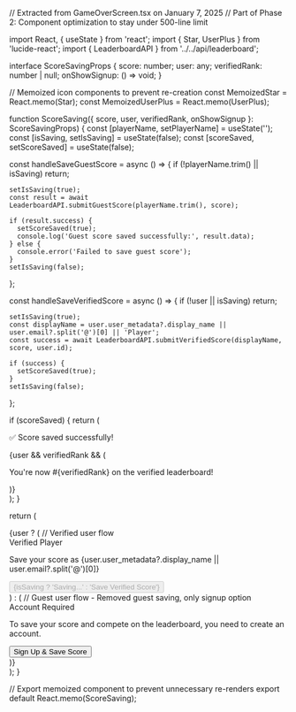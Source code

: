 // Extracted from GameOverScreen.tsx on January 7, 2025
// Part of Phase 2: Component optimization to stay under 500-line limit

import React, { useState } from 'react';
import { Star, UserPlus } from 'lucide-react';
import { LeaderboardAPI } from '../../api/leaderboard';

interface ScoreSavingProps {
  score: number;
  user: any;
  verifiedRank: number | null;
  onShowSignup: () => void;
}

// Memoized icon components to prevent re-creation
const MemoizedStar = React.memo(Star);
const MemoizedUserPlus = React.memo(UserPlus);

function ScoreSaving({ score, user, verifiedRank, onShowSignup }: ScoreSavingProps) {
  const [playerName, setPlayerName] = useState('');
  const [isSaving, setIsSaving] = useState(false);
  const [scoreSaved, setScoreSaved] = useState(false);

  const handleSaveGuestScore = async () => {
    if (!playerName.trim() || isSaving) return;
    
    setIsSaving(true);
    const result = await LeaderboardAPI.submitGuestScore(playerName.trim(), score);
    
    if (result.success) {
      setScoreSaved(true);
      console.log('Guest score saved successfully:', result.data);
    } else {
      console.error('Failed to save guest score');
    }
    setIsSaving(false);
  };

  const handleSaveVerifiedScore = async () => {
    if (!user || isSaving) return;
    
    setIsSaving(true);
    const displayName = user.user_metadata?.display_name || user.email?.split('@')[0] || 'Player';
    const success = await LeaderboardAPI.submitVerifiedScore(displayName, score, user.id);
    
    if (success) {
      setScoreSaved(true);
    }
    setIsSaving(false);
  };

  if (scoreSaved) {
    return (
      <div className="bg-green-900/30 border border-green-500/50 rounded-lg p-4 mb-4">
        <p className="text-green-300 text-center font-semibold">
          ✅ Score saved successfully!
        </p>
        {user && verifiedRank && (
          <p className="text-green-200 text-center text-sm mt-2">
            You're now #{verifiedRank} on the verified leaderboard!
          </p>
        )}
      </div>
    );
  }

  return (
    <div className="space-y-4">
      {user ? (
        // Verified user flow
        <div className="bg-cyan-900/30 border border-cyan-500/50 rounded-lg p-4">
          <div className="flex items-center gap-2 mb-3">
            <MemoizedStar className="w-5 h-5 text-cyan-400" />
            <span className="text-cyan-300 font-semibold">Verified Player</span>
          </div>
          <p className="text-sm text-cyan-200 mb-3">
            Save your score as {user.user_metadata?.display_name || user.email?.split('@')[0]}
          </p>
          <button
            onClick={handleSaveVerifiedScore}
            disabled={isSaving}
            className="w-full bg-cyan-500 hover:bg-cyan-600 text-black font-bold py-2 px-4 rounded disabled:opacity-50 disabled:cursor-not-allowed transition-colors duration-200"
          >
            {isSaving ? 'Saving...' : 'Save Verified Score'}
          </button>
        </div>
      ) : (
        // Guest user flow - Removed guest saving, only signup option
        <div className="bg-orange-900/30 border border-orange-500/50 rounded-lg p-4">
          <div className="flex items-center gap-2 mb-3">
            <MemoizedUserPlus className="w-5 h-5 text-orange-400" />
            <span className="text-orange-300 font-semibold">Account Required</span>
          </div>
          <p className="text-orange-200 text-sm mb-3">
            To save your score and compete on the leaderboard, you need to create an account.
          </p>
          <button
            onClick={onShowSignup}
            className="w-full bg-gradient-to-r from-cyan-500 to-blue-500 hover:from-cyan-600 hover:to-blue-600 text-white font-bold py-3 px-4 rounded transition-all duration-200 transform hover:scale-105 shadow-lg"
          >
            <div className="flex items-center justify-center gap-2">
              <MemoizedUserPlus className="w-5 h-5" />
              <span>Sign Up & Save Score</span>
            </div>
          </button>
        </div>
      )}
    </div>
  );
}

// Export memoized component to prevent unnecessary re-renders
export default React.memo(ScoreSaving);